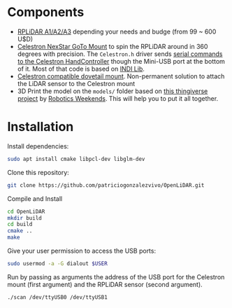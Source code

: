 # Components

* [RPLiDAR A1/A2/A3](https://www.dfrobot.com/search-RPLIDAR.html) depending your needs and budge (from 99 ~ 600 U$D)
* [Celestron NexStar GoTo Mount](https://www.ebay.com/itm/Celestron-Astro-Fi-Computerized-GoTo-Mount-Complete-Mount-NEW/402029171407?_trkparms=aid%3D111001%26algo%3DREC.SEED%26ao%3D1%26asc%3D20160811114145%26meid%3Dac0b70c81d164dd9bf6b6775530718f0%26pid%3D100667%26rk%3D2%26rkt%3D8%26mehot%3Dnone%26sd%3D303235523326%26itm%3D402029171407%26pmt%3D0%26noa%3D1%26pg%3D2334524&_trksid=p2334524.c100667.m2042) to spin the RPLiDAR around in 360 degrees with precision. The `Celestron.h` driver sends [serial commands to the Celestron HandController](http://www.nexstarsite.com/download/manuals/NexStarCommunicationProtocolV1.2.zip) though the Mini-USB port at the bottom of it. Most of that code is based on [INDI Lib](https://github.com/jochym/indi-base/blob/master/libindi/obsolete/celestronprotocol.h).
* [Celestron compatible dovetail mount](https://www.amazon.com/gp/product/B07LGN4K6L/ref=ppx_yo_dt_b_asin_title_o02_s00?ie=UTF8&psc=1). Non-permanent solution to attach the LiDAR sensor to the Celestron mount 
* 3D Print the model on the `models/` folder based on [this thingiverse project](https://www.thingiverse.com/thing:3970110) by [Robotics Weekends](https://www.thingiverse.com/Robotics_Weekends/about). This will help you to put it all together.


# Installation

Install dependencies:

```bash
sudo apt install cmake libpcl-dev libglm-dev
```

Clone this repository:

```bash
git clone https://github.com/patriciogonzalezvivo/OpenLiDAR.git
```

Compile and Install

```bash
cd OpenLiDAR
mkdir build
cd build
cmake ..
make
```

Give your user permission to access the USB ports:

```bash
sudo usermod -a -G dialout $USER
```

Run by passing as arguments the address of the USB port for the Celestron mount (first argument) and the RPLiDAR sensor (second argument).

```bash
./scan /dev/ttyUSB0 /dev/ttyUSB1
```